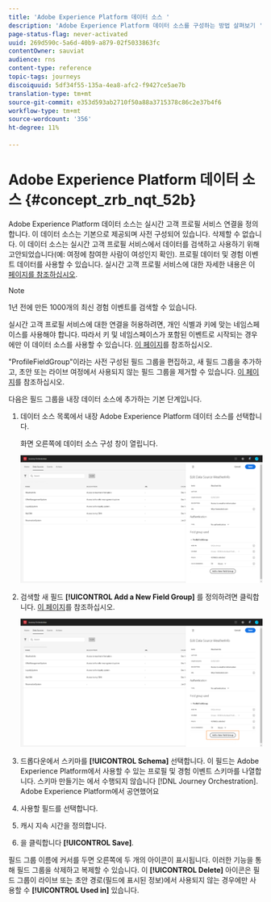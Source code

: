```yaml
---
title: 'Adobe Experience Platform 데이터 소스 '
description: 'Adobe Experience Platform 데이터 소스를 구성하는 방법 살펴보기 '
page-status-flag: never-activated
uuid: 269d590c-5a6d-40b9-a879-02f5033863fc
contentOwner: sauviat
audience: rns
content-type: reference
topic-tags: journeys
discoiquuid: 5df34f55-135a-4ea8-afc2-f9427ce5ae7b
translation-type: tm+mt
source-git-commit: e353d593ab2710f50a88a3715378c86c2e37b4f6
workflow-type: tm+mt
source-wordcount: '356'
ht-degree: 11%

---
```



# Adobe Experience Platform 데이터 소스 {#concept_zrb_nqt_52b}

Adobe Experience Platform 데이터 소스는 실시간 고객 프로필 서비스 연결을 정의합니다. 이 데이터 소스는 기본으로 제공되며 사전 구성되어 있습니다. 삭제할 수 없습니다. 이 데이터 소스는 실시간 고객 프로필 서비스에서 데이터를 검색하고 사용하기 위해 고안되었습니다(예: 여정에 참여한 사람이 여성인지 확인). 프로필 데이터 및 경험 이벤트 데이터를 사용할 수 있습니다. 실시간 고객 프로필 서비스에 대한 자세한 내용은 이 [페이지를 참조하십시오](https://docs.adobe.com/content/help/ko-KR/experience-platform/profile/home.html).

>[!NOTE]
>
>1년 전에 만든 1000개의 최신 경험 이벤트를 검색할 수 있습니다.

실시간 고객 프로필 서비스에 대한 연결을 허용하려면, 개인 식별과 키에 맞는 네임스페이스를 사용해야 합니다. 따라서 키 및 네임스페이스가 포함된 이벤트로 시작되는 경우에만 이 데이터 소스를 사용할 수 있습니다. [이 페이지](../building-journeys/journey.md)를 참조하십시오.

&quot;ProfileFieldGroup&quot;이라는 사전 구성된 필드 그룹을 편집하고, 새 필드 그룹을 추가하고, 초안 또는 라이브 여정에서 사용되지 않는 필드 그룹을 제거할 수 있습니다. [이 페이지](../datasource/field-groups.md)를 참조하십시오.

다음은 필드 그룹을 내장 데이터 소스에 추가하는 기본 단계입니다.

1. 데이터 소스 목록에서 내장 Adobe Experience Platform 데이터 소스를 선택합니다.

   화면 오른쪽에 데이터 소스 구성 창이 열립니다.

   ![](../assets/journey23.png)

1. 검색할 새 필드 **[!UICONTROL Add a New Field Group]** 를 정의하려면 클릭합니다. [이 페이지](../datasource/field-groups.md)를 참조하십시오.

   ![](../assets/journey24.png)

1. 드롭다운에서 스키마를 **[!UICONTROL Schema]** 선택합니다. 이 필드는 Adobe Experience Platform에서 사용할 수 있는 프로필 및 경험 이벤트 스키마를 나열합니다. 스키마 만들기는 에서 수행되지 않습니다 [!DNL Journey Orchestration]. Adobe Experience Platform에서 공연했어요
1. 사용할 필드를 선택합니다.
1. 캐시 지속 시간을 정의합니다.
1. 을 클릭합니다 **[!UICONTROL Save]**.

필드 그룹 이름에 커서를 두면 오른쪽에 두 개의 아이콘이 표시됩니다. 이러한 기능을 통해 필드 그룹을 삭제하고 복제할 수 있습니다. 이 **[!UICONTROL Delete]** 아이콘은 필드 그룹이 라이브 또는 초안 경로(필드에 표시된 정보)에서 사용되지 않는 경우에만 사용할 수 **[!UICONTROL Used in]** 있습니다.
